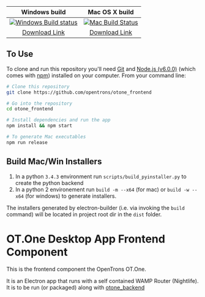 
| Windows build       | Mac OS X build       |
|:-------------------:|:--------------------:|
 [![Windows Build status]()](https://ci.appveyor.com/project/OpenTrons/otone_frontend) | [![Mac Build Status](https://travis-ci.org/OpenTrons/otone_frontend.svg?branch=master)](https://travis-ci.org/OpenTrons/otone_frontend) |
| [Download Link][1] | [Download Link][2]  |



## To Use

To clone and run this repository you'll need [Git](https://git-scm.com) and [Node.js (v6.0.0)](https://nodejs.org/en/download/) (which comes with [npm](http://npmjs.com)) installed on your computer. From your command line:

```bash
# Clone this repository
git clone https://github.com/opentrons/otone_frontend

# Go into the repository
cd otone_frontend

# Install dependencies and run the app
npm install && npm start

# To generate Mac executables
npm run release
```

## Build Mac/Win Installers

1. In a python `3.4.3` environment run `scripts/build_pyinstaller.py` to create the python backend
2. In a python 2 environement run `build -m --x64` (for mac) or `build -w --x64` (for windows) to generate installers.

The installers generated by electron-builder (i.e. via invoking the `build` command) will be located in project root dir in the `dist` folder.

# OT.One Desktop App Frontend Component

This is the frontend component the OpenTrons OT.One.

It is an Electron app that runs with a self contained WAMP Router (Nightlife). It is to be run (or packaged) along with [otone_backend](http://github.com/OpenTrons/otone_backend)


[1]: https://google.com
[2]: https://google.com
